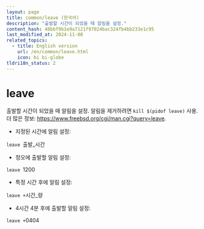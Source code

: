 ```yaml
---
layout: page
title: common/leave (한국어)
description: "출발할 시간이 되었을 때 알림을 설정."
content_hash: 48bbf9b1e9a7121f97024bac324fb4bb233e1c95
last_modified_at: 2024-11-08
related_topics:
  - title: English version
    url: /en/common/leave.html
    icon: bi bi-globe
tldri18n_status: 2
---
```

# leave

출발할 시간이 되었을 때 알림을 설정.
알림을 제거하려면 `kill $(pidof leave)` 사용.
더 많은 정보: <https://www.freebsd.org/cgi/man.cgi?query=leave>.

- 지정된 시간에 알림 설정:

`leave `<span class="tldr-var badge badge-pill bg-dark-lm bg-white-dm text-white-lm text-dark-dm font-weight-bold">출발_시간</span>

- 정오에 출발할 알림 설정:

`leave `<span class="tldr-var badge badge-pill bg-dark-lm bg-white-dm text-white-lm text-dark-dm font-weight-bold">1200</span>

- 특정 시간 후에 알림 설정:

`leave +`<span class="tldr-var badge badge-pill bg-dark-lm bg-white-dm text-white-lm text-dark-dm font-weight-bold">시간_량</span>

- 4시간 4분 후에 출발할 알림 설정:

`leave +`<span class="tldr-var badge badge-pill bg-dark-lm bg-white-dm text-white-lm text-dark-dm font-weight-bold">0404</span>
